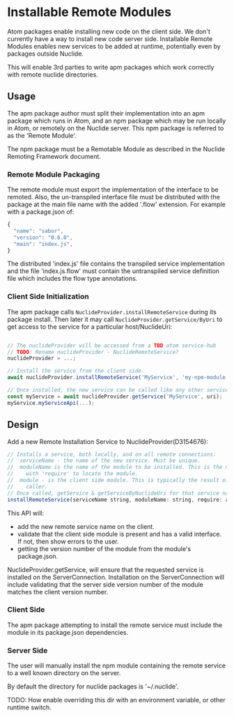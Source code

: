 # Installable Remote Modules

Atom packages enable installing new code on the client side.
We don't currently have a way to install new code server side.
Installable Remote Modules enables new services to be added at
runtime, potentially even by packages outside Nuclide.

This will enable 3rd parties to write apm packages which work
correctly with remote nuclide directories.

## Usage

The apm package author must split their implementation into an apm package which runs in Atom,
and an npm package which may be run locally in Atom, or remotely on the Nuclide server. This npm
package is referred to as the 'Remote Module'.

The npm package must be a Remotable Module as described in the Nuclide Remoting Framework document.

### Remote Module Packaging

The remote module must export the implementation of the interface to be remoted.
Also, the un-transpiled interface file must be distributed with the package at the main file name
with the added '.flow' extension. For example with a package.json of:

```js
{
  "name": "sabor",
  "version": "0.6.0",
  "main": "index.js",
}
```

The distributed 'index.js' file contains the transpiled service implementation and the file 'index.js.flow'
must contain the untranspiled service definition file which includes the flow type annotations.

### Client Side Initialization

The apm package calls `NuclideProvider.installRemoteService` during its package install.
Then later it may call `NuclideProvider.getService/ByUri` to get access to the service for a particular
host/NuclideUri:

```js

// The nuclideProvider will be accessed from a TBD atom service-hub
// TODO: Rename nuclideProvider - NuclideRemoteService?
nuclideProvider = ...;

// Install the service from the client side.
await nuclideProvider.installRemoteService('MyService', 'my-npm-module', require);

// Once installed, the new service can be called like any other service.
const myService = await nuclideProvider.getService('MyService', uri);
myService.myServiceApi(...);
```

## Design

Add a new Remote Installation Service to NuclideProvider(D3154676):

```js
// Installs a service, both locally, and on all remote connections.
//  serviceName - the name of the new service. Must be unique.
//  moduleName is the name of the module to be installed. This is the name which can be used
//    with 'require' to locate the module.
//  module - is the client side module. This is typically the result of require(moduleName) by the
//    caller.
// Once called, getService & getServiceByNuclideUri for that service name
installRemoteService(serviceName string, moduleName: string, require: any): Promise<void>;
```

This API will:
- add the new remote service name on the client.
- validate that the client side module is present and has a valid interface. If not, then show errors to the user.
- getting the version number of the module from the module's package.json.

NuclideProvider.getService, will ensure that the requested service is installed on the ServerConnection.
Installation on the ServerConnection will include validating that the server side version number of the
module matches the client version number.

### Client Side

The apm package attempting to install the remote service must include the module in
its package.json dependencies.

### Server Side

The user will manually install the npm module containing the remote service to a well known directory
on the server.

By default the directory for nuclide packages is '~/.nuclide'.

TODO: How enable overriding this dir with an environment variable, or other runtime switch.
